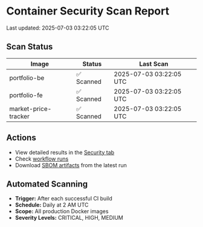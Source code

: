 # Container Security Scan Report

Last updated: 2025-07-03 03:22:05 UTC

## Scan Status

| Image | Status | Last Scan |
|-------|--------|-----------|
| portfolio-be | ✅ Scanned | 2025-07-03 03:22:05 UTC |
| portfolio-fe | ✅ Scanned | 2025-07-03 03:22:05 UTC |
| market-price-tracker | ✅ Scanned | 2025-07-03 03:22:05 UTC |

## Actions

- View detailed results in the [Security tab](https://github.com/ktenman/portfolio/security/code-scanning)
- Check [workflow runs](https://github.com/ktenman/portfolio/actions/workflows/trivy-scan.yml)
- Download [SBOM artifacts](https://github.com/ktenman/portfolio/actions/workflows/trivy-scan.yml) from the latest run

## Automated Scanning

- **Trigger:** After each successful CI build
- **Schedule:** Daily at 2 AM UTC
- **Scope:** All production Docker images
- **Severity Levels:** CRITICAL, HIGH, MEDIUM

